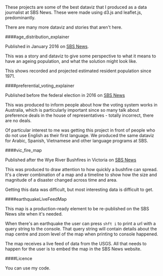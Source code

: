 These projects are some of the best dataviz that I produced as a data journalist at SBS News. These were made using d3.js and leaflet.js, predominantly.

There are many more dataviz and stories that aren't here.

####age_distribution_explainer

Published in January 2016 on [SBS News](http://www.sbs.com.au/news/article/2016/01/12/interactive-what-will-australias-population-look-2050).

This was a story and dataviz to give some perspective to what it means to have an ageing population, and what the solution might look like.

This shows recorded and projected estimated resident population since 1971.

####preferential_voting_explainer

Published before the federal election in 2016 on [SBS News](http://www.sbs.com.au/news/article/2016/05/19/interactive-how-does-preferential-voting-work-australia)

This was produced to inform people about how the voting system works in Australia, which is particularly important since so many talk about preference deals in the house of representatives - totally incorrect, there are no deals.

Of particular interest to me was getting this project in front of people who do not use English as their first language. We produced the same dataviz for Arabic, Spanish, Vietnamese and other language programs at SBS.

####vic_fire_map

Published after the Wye River Bushfires in Victoria on [SBS News](http://www.sbs.com.au/news/article/2016/02/15/wye-river-bushfire-maps-see-rapid-fire-devastation)

This was produced to draw attention to how quickly a bushfire can spread. It's a clever combination of a map and a timeline to show how the size and magnitude of a disaster changed across time and area.

Getting this data was difficult, but most interesting data is difficult to get.

####earthquakeLiveFeedMap

This map is a production-ready element to be re-published on the SBS News site when it's needed. 

When there's an earthquake the user can press ```shft i``` to print a url with a query string to the console. That query string will contain details about the map centre and zoom level of the map when printing to console happened.

The map receives a live feed of data from the USGS. All that needs to happen for the user is to embed the map in the SBS News website.

####Licence

You can use my code.